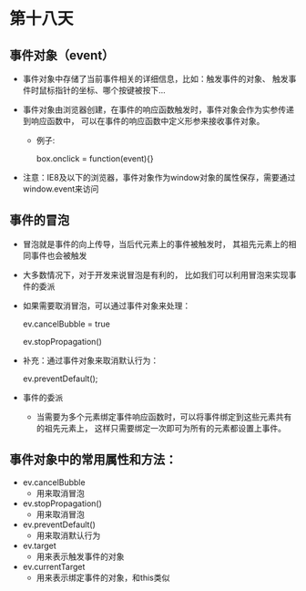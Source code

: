 # 第十八天

## 事件对象（event）

- 事件对象中存储了当前事件相关的详细信息，比如：触发事件的对象、
      触发事件时鼠标指针的坐标、哪个按键被按下...

- 事件对象由浏览器创建，在事件的响应函数触发时，事件对象会作为实参传递到响应函数中，
    可以在事件的响应函数中定义形参来接收事件对象。

  - 例子:

    box.onclick = function(event){}
  

- 注意：IE8及以下的浏览器，事件对象作为window对象的属性保存，需要通过window.event来访问

## 事件的冒泡

- 冒泡就是事件的向上传导，当后代元素上的事件被触发时，
       其祖先元素上的相同事件也会被触发

- 大多数情况下，对于开发来说冒泡是有利的，
    比如我们可以利用冒泡来实现事件的委派

- 如果需要取消冒泡，可以通过事件对象来处理：

     ev.cancelBubble = true
    
     ev.stopPropagation()


- 补充：通过事件对象来取消默认行为：

    ev.preventDefault();


- 事件的委派
  - 当需要为多个元素绑定事件响应函数时，可以将事件绑定到这些元素共有的祖先元素上，
       这样只需要绑定一次即可为所有的元素都设置上事件。

## 事件对象中的常用属性和方法：

- ev.cancelBubble
  - 用来取消冒泡
- ev.stopPropagation()
  - 用来取消冒泡
- ev.preventDefault()
  - 用来取消默认行为
- ev.target
  - 用来表示触发事件的对象
- ev.currentTarget
  - 用来表示绑定事件的对象，和this类似